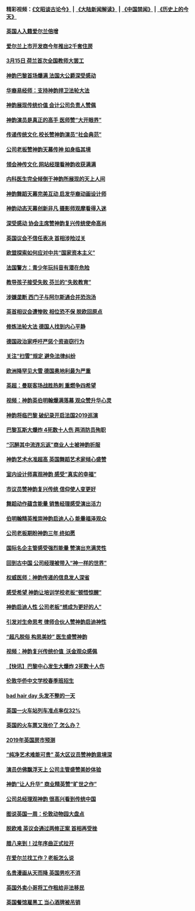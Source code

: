 #### 精彩视频：[《文昭谈古论今》](https://github.com/gfw-breaker/wenzhao/blob/master/README.md?t=01171231) | [《大陆新闻解读》](https://github.com/gfw-breaker/ntdtv-comedy/blob/master/README.md?t=01171231) | [《中国禁闻》](https://github.com/gfw-breaker/ntdtv-news/blob/master/README.md?t=01171231) | [《历史上的今天》](https://github.com/gfw-breaker/today-in-history/blob/master/README.md?t=01171231) 

#### [英国人入籍爱尔兰倍增](../pages/nsc974/n10982160.md?t=01171231) 

#### [爱尔兰上市开发商今年推出2千套住房](../pages/nsc974/n10982096.md?t=01171231) 

#### [3月15日 荷兰首次全国教师大罢工](../pages/nsc974/n10982052.md?t=01171231) 

#### [神韵巴黎首场爆满 法国大公爵深受感动](../pages/nsc974/n10981627.md?t=01171231) 

#### [华裔易经师：支持神韵捍卫法轮大法](../pages/nsc974/n10981691.md?t=01171231) 

#### [神韵展现传统价值 会计公司负责人赞佩](../pages/nsc974/n10981655.md?t=01171231) 

#### [神韵演员是真正的高手 医师赞“大开眼界”](../pages/nsc974/n10981377.md?t=01171231) 

#### [传递传统文化 校长赞神韵演员“社会典范”](../pages/nsc974/n10981113.md?t=01171231) 

#### [公司老板赞神韵天幕传神 如身临其境](../pages/nsc974/n10981256.md?t=01171231) 

#### [领会神传文化 网站经理看神韵收获满满](../pages/nsc974/n10981047.md?t=01171231) 

#### [内科医生完全倾倒于神韵所展现的天上人间](../pages/nsc974/n10981123.md?t=01171231) 

#### [神韵舞蹈天幕完美互动 启发华裔动画设计师](../pages/nsc974/n10980923.md?t=01171231) 

#### [神韵动态天幕创新非凡 摄影师观摩看得入迷](../pages/nsc974/n10980852.md?t=01171231) 

#### [深受感动 协会主席赞神韵复兴传统使命高尚](../pages/nsc974/n10980758.md?t=01171231) 

#### [英国议会不信任表决 首相涉险过关](../pages/nsc974/n10980536.md?t=01171231) 

#### [欧盟探索如何应对中共“国家资本主义”](../pages/nsc974/n10979979.md?t=01171231) 

#### [法国警方：青少年玩抖音有潜在危险](../pages/nsc974/n10979065.md?t=01171231) 

#### [教导孩子接受失败 芬兰的“失败教育”](../pages/nsc974/n10979250.md?t=01171231) 

#### [涉嫌垄断 西门子与阿尔斯通合并恐泡汤](../pages/nsc974/n10979194.md?t=01171231) 

#### [英首相议会遭惨败 相位恐不保 脱欧回原点](../pages/nsc974/n10977981.md?t=01171231) 

#### [修炼法轮大法 德国人找到内心平静](../pages/nsc974/n10977570.md?t=01171231) 

#### [德国政治家呼吁严惩个资盗窃行为](../pages/nsc974/n10977528.md?t=01171231) 

#### [关注“扫雪”规定 避免法律纠纷](../pages/nsc974/n10977179.md?t=01171231) 

#### [欧洲降罕见大雪 德国奥地利最为严重](../pages/nsc974/n10977064.md?t=01171231) 

#### [英超：曼联客场战胜热刺 重燃争四希望](../pages/nsc974/n10976750.md?t=01171231) 

#### [视频：神韵英伯明翰爆满落幕 观众赞升华心灵](../pages/nsc974/n10975642.md?t=01171231) 

#### [神韵将临巴黎 破纪录开启法国2019巡演](../pages/nsc974/n10975354.md?t=01171231) 

#### [巴黎瓦斯大爆炸 4死数十人伤 两消防员殉职](../pages/nsc974/n10973956.md?t=01171231) 

#### [“沉醉其中流连忘返”商业人士被神韵折服](../pages/nsc974/n10973730.md?t=01171231) 

#### [神韵艺术水准超高 英国舞蹈艺术家倾心盛赞](../pages/nsc974/n10973515.md?t=01171231) 

#### [室内设计师喜观神韵 感受“真实的幸福”](../pages/nsc974/n10973397.md?t=01171231) 

#### [市议员赞神韵复兴传统 信仰使人变更好](../pages/nsc974/n10973340.md?t=01171231) 

#### [舞蹈动作蕴含能量 销售经理感受演出活力](../pages/nsc974/n10973210.md?t=01171231) 

#### [伯明翰精英推崇神韵启迪人心 能量福泽观众](../pages/nsc974/n10971911.md?t=01171231) 

#### [公司老板期盼神韵三年 终如愿](../pages/nsc974/n10971777.md?t=01171231) 

#### [国际名企主管感受强烈能量 赞演出充满灵性](../pages/nsc974/n10971724.md?t=01171231) 

#### [回到古中国 公司经理被带入“神一样的世界”](../pages/nsc974/n10971705.md?t=01171231) 

#### [权威医师：神韵传递的信息发人深省](../pages/nsc974/n10971688.md?t=01171231) 

#### [感受希望 神韵让培训学校老板“顿悟惊醒”](../pages/nsc974/n10971444.md?t=01171231) 

#### [神韵启迪人性 公司老板“想成为更好的人”](../pages/nsc974/n10971424.md?t=01171231) 

#### [引发对生命思考 律师合伙人赞神韵启迪神性](../pages/nsc974/n10971151.md?t=01171231) 

#### [“超凡脱俗 构思美妙” 医生盛赞神韵](../pages/nsc974/n10971122.md?t=01171231) 

#### [视频：神韵复兴传统价值  沃金观众感佩](../pages/nsc974/n10970961.md?t=01171231) 

#### [【快讯】巴黎中心发生大爆炸 2死数十人伤](../pages/nsc974/n10970675.md?t=01171231) 

#### [伦敦华侨中文学校春季班招生](../pages/nsc974/n10970785.md?t=01171231) 

#### [bad hair day 头发不整的一天](../pages/nsc974/n10970780.md?t=01171231) 

#### [英国一火车站列车准点率仅32%](../pages/nsc974/n10970775.md?t=01171231) 

#### [英国的火车票又涨价了 怎么办？](../pages/nsc974/n10970766.md?t=01171231) 

#### [2019年英国房市预测](../pages/nsc974/n10970729.md?t=01171231) 

#### [“纯净艺术难能可贵” 英大区议员赞神韵意境深](../pages/nsc974/n10970162.md?t=01171231) 

#### [演员仿佛飘浮天上 公司主管盛赞美妙体验](../pages/nsc974/n10969882.md?t=01171231) 

#### [神韵“让人升华” 商业精英赞“旷世之作”](../pages/nsc974/n10969860.md?t=01171231) 

#### [公司总经理观神韵 很高兴看到传统中国](../pages/nsc974/n10969730.md?t=01171231) 

#### [图说英国一周：伦敦动物园大盘点](../pages/nsc974/n10969365.md?t=01171231) 

#### [脱欧难 英议会通过两修正案 首相再受挫](../pages/nsc974/n10968468.md?t=01171231) 

#### [腊八来到！过年序曲正式拉开](../pages/nsc974/n10968649.md?t=01171231) 

#### [在爱尔兰找工作？老板怎么说](../pages/nsc974/n10968555.md?t=01171231) 

#### [名贵漫画从天而降 英国男吃不消](../pages/nsc974/n10968559.md?t=01171231) 

#### [英国外卖小哥将工作租给非法移民](../pages/nsc974/n10968548.md?t=01171231) 

#### [英国餐馆雇黑工 当心酒牌被吊销](../pages/nsc974/n10968537.md?t=01171231) 

